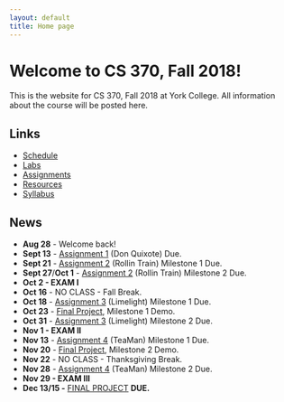 ```yaml
---
layout: default
title: Home page
---
```


# Welcome to CS 370, Fall 2018!

This is the website for CS 370, Fall 2018 at York College.
All information about the course will be posted here.

## Links

* [Schedule](schedule/index.html)
* [Labs](labs/index.html)
* [Assignments](assign/index.html)
* [Resources](resources.html)
* [Syllabus](syllabus.html)

## News

* **Aug 28** - Welcome back!
* **Sept 13** - [Assignment 1](assign/assign01.html)  (Don Quixote) Due.
* **Sept 21** - [Assignment 2](assign/assign02.html) (Rollin Train) Milestone 1 Due.
* **Sept 27**/**Oct 1** - [Assignment 2](assign/assign02.html) (Rollin Train) Milestone 2 Due.
* **Oct 2 - EXAM I**
* **Oct 16** - NO CLASS - Fall Break.
* **Oct 18** - [Assignment 3](assign/assign03.html) (Limelight) Milestone 1 Due.
* **Oct 23** - [Final Project](assign/project.html), Milestone 1 Demo.
* **Oct 31** - [Assignment 3](assign/assign03.html) (Limelight) Milestone 2 Due.
* **Nov 1 - EXAM II**
* **Nov 13** - [Assignment 4](assign/assign04.html) (TeaMan) Milestone 1 Due.
* **Nov 20** - [Final Project](assign/project.html), Milestone 2 Demo.
* **Nov 22** - NO CLASS - Thanksgiving Break.
* **Nov 28** - [Assignment 4](assign/assign04.html) (TeaMan) Milestone 2 Due.
* **Nov 29 - EXAM III**
* **Dec 13/15 -** [FINAL PROJECT](assign/project.html) **DUE.**
  
<!--
* **Aug 29** - Welcome back!
* **Sept 14** - [Assignment 1](assign/assign01.html)  (Don Quixote) Due.
* **Sept 28**/**Oct 2** - [Assignment 2](assign/assign02.html) (Rollin Train) Due.
* **Oct 3 - EXAM I**
* **Oct 17** - NO CLASS - Fall Break.
* **Oct 19** - [FINAL PROJECT](assign/project.html), Milestone 1 Demo.
* **Oct 31** - [Assignment 3](assign/assign03.html) (Limelight) Due.
* **Nov 2 - EXAM II**
* **Nov 21** - [FINAL PROJECT](assign/project.html), Milestone 2 Demo.
* **Nov 23** - NO CLASS - Thanksgiving Break.
* **Nov 30** - [Assignment 4](assign/assign04.html) (TeaMan) Due.
* **Nov 30 - EXAM III**
* **Dec 14/16 -** [FINAL PROJECT](assign/project.html) **DUE.**
-->
